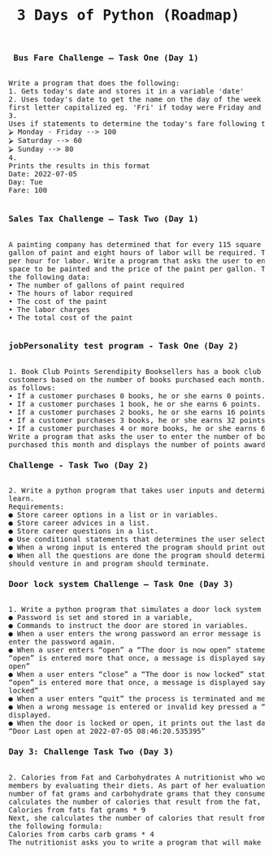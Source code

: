 <pre>
<h1> 3 Days of Python (Roadmap)</h1>
<h3> Bus Fare Challenge – Task One (Day 1)</h3>
Write a program that does the following:
1. Gets today's date and stores it in a variable 'date'
2. Uses today's date to get the name on the day of the week written in short form with the
first letter capitalized eg. 'Fri' if today were Friday and assigns it a variable 'day'
3.
Uses if statements to determine the today's fare following these bus fare schedule:
⮚ Monday - Friday --> 100
⮚ Saturday --> 60
⮚ Sunday --> 80
4.
Prints the results in this format
Date: 2022-07-05
Day: Tue
Fare: 100

<h3>Sales Tax Challenge – Task Two (Day 1)</h3>
A painting company has determined that for every 115 square feet of wall space, one
gallon of paint and eight hours of labor will be required. The company charges $20.00
per hour for labor. Write a program that asks the user to enter the square feet of wall
space to be painted and the price of the paint per gallon. The program should display
the following data:
• The number of gallons of paint required
• The hours of labor required
• The cost of the paint
• The labor charges
• The total cost of the paint 

<h3>jobPersonality test program - Task One (Day 2)</h3>
1. Book Club Points Serendipity Booksellers has a book club that awards points to its
customers based on the number of books purchased each month. The points are awarded
as follows:
• If a customer purchases 0 books, he or she earns 0 points.
• If a customer purchases 1 book, he or she earns 6 points.
• If a customer purchases 2 books, he or she earns 16 points.
• If a customer purchases 3 books, he or she earns 32 points.
• If a customer purchases 4 or more books, he or she earns 60 points.
Write a program that asks the user to enter the number of books that he or she has
purchased this month and displays the number of points awarded
<h3>Challenge - Task Two (Day 2)</h3>
2. Write a python program that takes user inputs and determines what career the user should
learn.
Requirements:
● Store career options in a list or in variables.
● Store career advices in a list.
● Store career questions in a list.
● Use conditional statements that determines the user selected choice.
● When a wrong input is entered the program should print out an error message.
● When all the questions are done the program should determine which career the user
should venture in and program should terminate.
<h3>Door lock system Challenge – Task One (Day 3)</h3>
1. Write a python program that simulates a door lock system such that:
● Password is set and stored in a variable,
● Commands to instruct the door are stored in variables.
● When a user enters the wrong password an error message is displayed and prompted to
enter the password again.
● When a user enters “open” a “The door is now open” statement is displayed, when the
“open” is entered more that once, a message is displayed saying, “the door is already
open”
● When a user enters “close” a “The door is now locked” statement is displayed, when the
“open” is entered more that once, a message is displayed saying, “the door is already
locked”
● When a user enters “quit” the process is terminated and message is displayed.
● When a wrong message is entered or invalid key pressed a “Invalid input” message is
displayed.
● When the door is locked or open, it prints out the last date/time the door was opened, eg
“Door Last open at 2022-07-05 08:46:20.535395”
<h3>Day 3: Challenge Task Two (Day 3)</h3>
2. Calories from Fat and Carbohydrates A nutritionist who works for a fitness club helps
members by evaluating their diets. As part of her evaluation, she asks members for the
number of fat grams and carbohydrate grams that they consumed in a day. Then, she
calculates the number of calories that result from the fat, using the following formula:
Calories from fats fat grams * 9
Next, she calculates the number of calories that result from the carbohydrates, using
the following formula:
Calories from carbs carb grams * 4
The nutritionist asks you to write a program that will make these calculations.
</pre>
